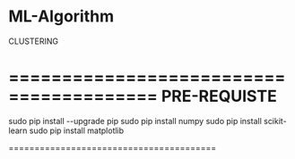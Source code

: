 # ML-Algorithm
CLUSTERING

========================================
PRE-REQUISTE
========================================
sudo pip install --upgrade pip
sudo pip install numpy
sudo pip install scikit-learn
sudo pip install matplotlib

========================================
